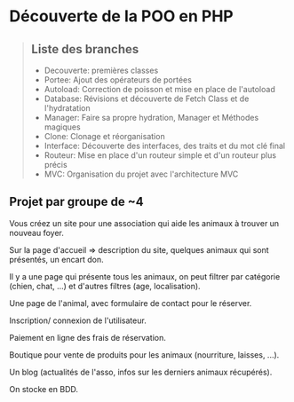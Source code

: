 # Découverte de la POO en PHP

> ## Liste des branches
>
> - Decouverte: premières classes
> - Portee: Ajout des opérateurs de portées
> - Autoload: Correction de poisson et mise en place de l'autoload
> - Database: Révisions et découverte de Fetch Class et de l'hydratation
> - Manager: Faire sa propre hydration, Manager et Méthodes magiques
> - Clone: Clonage et réorganisation
> - Interface: Découverte des interfaces, des traits et du mot clé final
> - Routeur: Mise en place d'un routeur simple et d'un routeur plus précis
> - MVC: Organisation du projet avec l'architecture MVC

## Projet par groupe de ~4

Vous créez un site pour une association qui aide les animaux à trouver un nouveau foyer.

Sur la page d'accueil => description du site, quelques animaux qui sont présentés, un encart don.

Il y a une page qui présente tous les animaux, on peut filtrer par catégorie (chien, chat, ...) et d'autres filtres (age, localisation).

Une page de l'animal, avec formulaire de contact pour le réserver.

Inscription/ connexion de l'utilisateur.

Paiement en ligne des frais de réservation.

Boutique pour vente de produits pour les animaux (nourriture, laisses, ...).

Un blog (actualités de l'asso, infos sur les derniers animaux récupérés).

On stocke en BDD.

